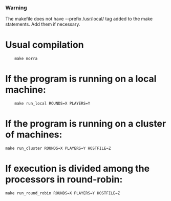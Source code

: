 
### Warning
The makefile does not have --prefix /usr/local/ tag added to the make statements. Add them if necessary.

# Usual compilation
        make morra
# If the program is running on a local machine:
		
        make run_local ROUNDS=X PLAYERS=Y
		
# If the program is running on a cluster of machines:
	
	make run_cluster ROUNDS=X PLAYERS=Y HOSTFILE=Z
	
	
# If execution is divided among the processors in round-robin:

	make run_round_robin ROUNDS=X PLAYERS=Y HOSTFILE=Z


